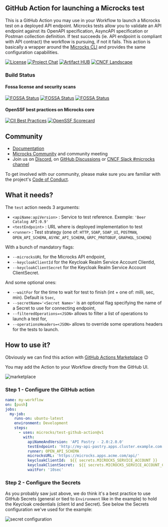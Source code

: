 ## GitHub Action for launching a Microcks test

This is a GitHub Action you may use in your Workflow to launch a Microcks test on a deployed API endpoint. Microcks tests allow you to validate an API endpoint against its OpenAPI specification, AsyncAPI specification or Postman collection definition. If test succeeds (ie. API endpoint is compliant with API contract) the workflow is pursuing, if not it fails. This action is basically a wrapper around the [Microcks CLI](https://github.com/microcks/microcks-cli) and provides the same configuration capabilities.

[![License](https://img.shields.io/github/license/microcks/microcks-cli?style=for-the-badge&logo=apache)](https://www.apache.org/licenses/LICENSE-2.0)
[![Project Chat](https://img.shields.io/badge/discord-microcks-pink.svg?color=7289da&style=for-the-badge&logo=discord)](https://microcks.io/discord-invite/)
[![Artifact HUB](https://img.shields.io/endpoint?url=https://artifacthub.io/badge/repository/microcks-cli-image&style=for-the-badge)](https://artifacthub.io/packages/search?repo=microcks-cli-image)
[![CNCF Landscape](https://img.shields.io/badge/CNCF%20Landscape-5699C6?style=for-the-badge&logo=cncf)](https://landscape.cncf.io/?item=app-definition-and-development--application-definition-image-build--microcks)

### Build Status

#### Fossa license and security scans

[![FOSSA Status](https://app.fossa.com/api/projects/git%2Bgithub.com%2Fmicrocks%2Ftest-github-action.svg?type=shield&issueType=license)](https://app.fossa.com/projects/git%2Bgithub.com%2Fmicrocks%2Ftest-github-action?ref=badge_shield&issueType=license)
[![FOSSA Status](https://app.fossa.com/api/projects/git%2Bgithub.com%2Fmicrocks%2Ftest-github-action.svg?type=shield&issueType=security)](https://app.fossa.com/projects/git%2Bgithub.com%2Fmicrocks%2Ftest-github-action?ref=badge_shield&issueType=security)
[![FOSSA Status](https://app.fossa.com/api/projects/git%2Bgithub.com%2Fmicrocks%2Ftest-github-action.svg?type=small)](https://app.fossa.com/projects/git%2Bgithub.com%2Fmicrocks%2Ftest-github-action?ref=badge_small)

#### OpenSSF best practices on Microcks core

[![CII Best Practices](https://bestpractices.coreinfrastructure.org/projects/7513/badge)](https://bestpractices.coreinfrastructure.org/projects/7513)
[![OpenSSF Scorecard](https://api.securityscorecards.dev/projects/github.com/microcks/microcks/badge)](https://securityscorecards.dev/viewer/?uri=github.com/microcks/microcks)

## Community

* [Documentation](https://microcks.io/documentation/tutorials/getting-started/)
* [Microcks Community](https://github.com/microcks/community) and community meeting
* Join us on [Discord](https://microcks.io/discord-invite/), on [GitHub Discussions](https://github.com/orgs/microcks/discussions) or [CNCF Slack #microcks channel](https://cloud-native.slack.com/archives/C05BYHW1TNJ)

To get involved with our community, please make sure you are familiar with the project's [Code of Conduct](./CODE_OF_CONDUCT.md).

## What it needs?

The `test` action needs 3 arguments:

* `<apiName:apiVersion>` : Service to test reference. Exemple: `'Beer Catalog API:0.9'`
* `<testEndpoint>` : URL where is deployed implementation to test
* `<runner>` : Test strategy (one of: `HTTP`, `SOAP`, `SOAP_UI`, `POSTMAN`, `OPEN_API_SCHEMA`, `ASYNC_API_SCHEMA`, `GRPC_PROTOBUF`, `GRAPHQL_SCHEMA`)

With a bunch of mandatory flags:

* `--microcksURL` for the Microcks API endpoint,
* `--keycloakClientId` for the Keycloak Realm Service Account ClientId,
* `--keycloakClientSecret` for the Keycloak Realm Service Account ClientSecret.

And some optional ones:

* `--waitFor` for the time to wait for test to finish (int + one of: milli, sec, min). Default is `5sec`,
* `--secretName='<Secret Name>'` is an optional flag specifying the name of a Secret to use for connecting endpoint,
* `--filteredOperations=<JSON>` allows to filter a list of operations to launch a test for,
* `--operationsHeaders=<JSON>` allows to override some operations headers for the tests to launch.

## How to use it?

Obviously we can find this action with [GitHub Actions Marketplace](https://github.com/marketplace?type=actions) :wink:

You may add the Action to your Workflow directly from the GitHub UI.

![marketplace](./assets/marketplace.png)

### Step 1 - Configure the GitHub action

```yaml
name: my-workflow
on: [push]
jobs:
  my-job:
    runs-on: ubuntu-latest
    environment: Development
    steps:
      - uses: microcks/test-github-action@v1
        with:
          apiNameAndVersion: 'API Pastry - 2.0:2.0.0'
          testEndpoint: 'http://my-api-pastry.apps.cluster.example.com'
          runner: OPEN_API_SCHEMA
          microcksURL: 'https://microcks.apps.acme.com/api/'
          keycloakClientId:  ${{ secrets.MICROCKS_SERVICE_ACCOUNT }}
          keycloakClientSecret:  ${{ secrets.MICROCKS_SERVICE_ACCOUNT_CREDENTIALS }}
          waitFor: '10sec'
```

### Step 2 - Configure the Secrets

As you probably saw just above, we do think it's a best practice to use GitHub Secrets (general or tied to `Environment` like in the example) to hold the Keycloak credentials (client Id and Secret). See below the Secrets configuration we've used for the example:

![secret configuration](./assets/secrets.png)
